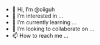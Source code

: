 - 👋 Hi, I’m @oiiguh
- 👀 I’m interested in ...
- 🌱 I’m currently learning ...
- 💞️ I’m looking to collaborate on ...
- 📫 How to reach me ...

<!---
oiiguh/oiiguh is a ✨ special ✨ repository because its `README.md` (this file) appears on your GitHub profile.
You can click the Preview link to take a look at your changes.
--->
